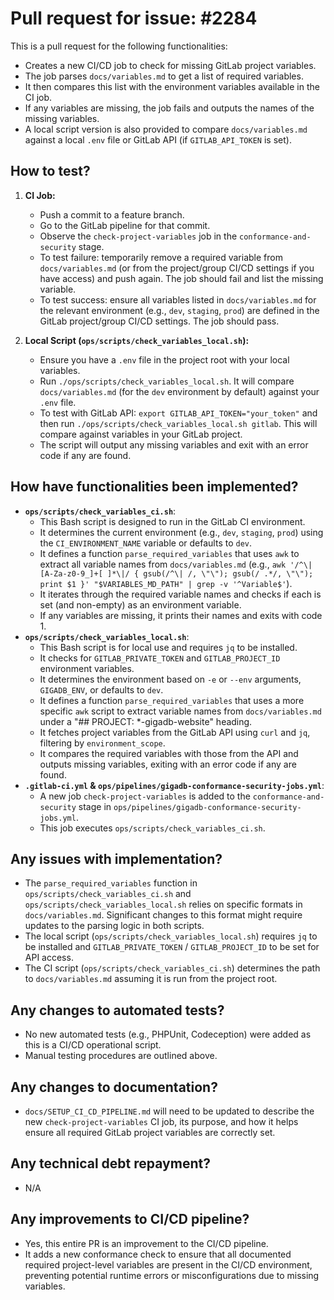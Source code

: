# Pull request for issue: #2284

This is a pull request for the following functionalities:

* Creates a new CI/CD job to check for missing GitLab project variables.
* The job parses `docs/variables.md` to get a list of required variables.
* It then compares this list with the environment variables available in the CI job.
* If any variables are missing, the job fails and outputs the names of the missing variables.
* A local script version is also provided to compare `docs/variables.md` against a local `.env` file or GitLab API (if `GITLAB_API_TOKEN` is set).

## How to test?

1.  **CI Job:**
    *   Push a commit to a feature branch.
    *   Go to the GitLab pipeline for that commit.
    *   Observe the `check-project-variables` job in the `conformance-and-security` stage.
    *   To test failure: temporarily remove a required variable from `docs/variables.md` (or from the project/group CI/CD settings if you have access) and push again. The job should fail and list the missing variable.
    *   To test success: ensure all variables listed in `docs/variables.md` for the relevant environment (e.g., `dev`, `staging`, `prod`) are defined in the GitLab project/group CI/CD settings. The job should pass.

2.  **Local Script (`ops/scripts/check_variables_local.sh`):**
    *   Ensure you have a `.env` file in the project root with your local variables.
    *   Run `./ops/scripts/check_variables_local.sh`. It will compare `docs/variables.md` (for the `dev` environment by default) against your `.env` file.
    *   To test with GitLab API: `export GITLAB_API_TOKEN="your_token"` and then run `./ops/scripts/check_variables_local.sh gitlab`. This will compare against variables in your GitLab project.
    *   The script will output any missing variables and exit with an error code if any are found.

## How have functionalities been implemented?

*   **`ops/scripts/check_variables_ci.sh`**:
    *   This Bash script is designed to run in the GitLab CI environment.
    *   It determines the current environment (e.g., `dev`, `staging`, `prod`) using the `CI_ENVIRONMENT_NAME` variable or defaults to `dev`.
    *   It defines a function `parse_required_variables` that uses `awk` to extract all variable names from `docs/variables.md` (e.g., `awk '/^\| [A-Za-z0-9_]+[ ]*\|/ { gsub(/^\| /, \"\"); gsub(/ .*/, \"\"); print $1 }' "$VARIABLES_MD_PATH" | grep -v '^Variable$'`).
    *   It iterates through the required variable names and checks if each is set (and non-empty) as an environment variable.
    *   If any variables are missing, it prints their names and exits with code 1.
*   **`ops/scripts/check_variables_local.sh`**:
    *   This Bash script is for local use and requires `jq` to be installed.
    *   It checks for `GITLAB_PRIVATE_TOKEN` and `GITLAB_PROJECT_ID` environment variables.
    *   It determines the environment based on `-e` or `--env` arguments, `GIGADB_ENV`, or defaults to `dev`.
    *   It defines a function `parse_required_variables` that uses a more specific `awk` script to extract variable names from `docs/variables.md` under a "## PROJECT: *-gigadb-website" heading.
    *   It fetches project variables from the GitLab API using `curl` and `jq`, filtering by `environment_scope`.
    *   It compares the required variables with those from the API and outputs missing variables, exiting with an error code if any are found.
*   **`.gitlab-ci.yml` & `ops/pipelines/gigadb-conformance-security-jobs.yml`**:
    *   A new job `check-project-variables` is added to the `conformance-and-security` stage in `ops/pipelines/gigadb-conformance-security-jobs.yml`.
    *   This job executes `ops/scripts/check_variables_ci.sh`.

## Any issues with implementation?

*   The `parse_required_variables` function in `ops/scripts/check_variables_ci.sh` and `ops/scripts/check_variables_local.sh` relies on specific formats in `docs/variables.md`. Significant changes to this format might require updates to the parsing logic in both scripts.
*   The local script (`ops/scripts/check_variables_local.sh`) requires `jq` to be installed and `GITLAB_PRIVATE_TOKEN` / `GITLAB_PROJECT_ID` to be set for API access.
*   The CI script (`ops/scripts/check_variables_ci.sh`) determines the path to `docs/variables.md` assuming it is run from the project root.

## Any changes to automated tests?

*   No new automated tests (e.g., PHPUnit, Codeception) were added as this is a CI/CD operational script.
*   Manual testing procedures are outlined above.

## Any changes to documentation?

*   `docs/SETUP_CI_CD_PIPELINE.md` will need to be updated to describe the new `check-project-variables` CI job, its purpose, and how it helps ensure all required GitLab project variables are correctly set.

## Any technical debt repayment?

*   N/A

## Any improvements to CI/CD pipeline?

*   Yes, this entire PR is an improvement to the CI/CD pipeline.
*   It adds a new conformance check to ensure that all documented required project-level variables are present in the CI/CD environment, preventing potential runtime errors or misconfigurations due to missing variables.
